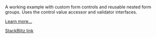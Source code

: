 A working example with custom form controls and reusable nested form groups.
Uses the control value accessor and validator interfaces. 

[Learn more...](https://javascript.plainenglish.io/angular-custom-form-controls-nested-form-groups-made-easy-2ac09e91cf67)

[StackBlitz link](https://stackblitz.com/edit/custom-form-controls-demo?file=src/app/app.component.ts)
